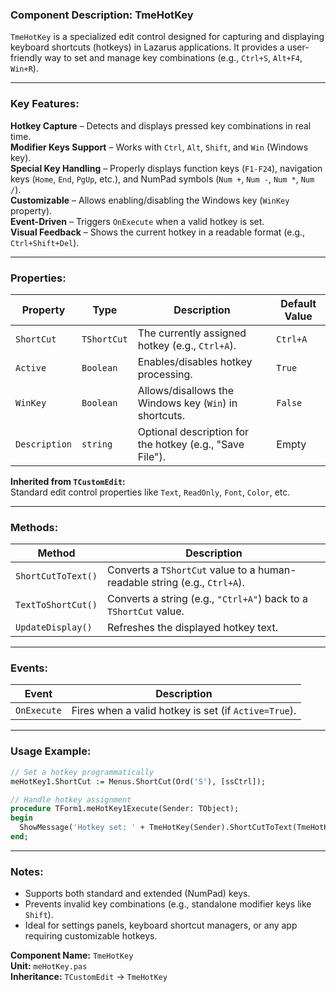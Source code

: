 ### **Component Description: TmeHotKey**  

`TmeHotKey` is a specialized edit control designed for capturing and displaying keyboard shortcuts (hotkeys) in Lazarus applications. It provides a user-friendly way to set and manage key combinations (e.g., `Ctrl+S`, `Alt+F4`, `Win+R`).  

---

### **Key Features:**  
**Hotkey Capture** – Detects and displays pressed key combinations in real time.  
**Modifier Keys Support** – Works with `Ctrl`, `Alt`, `Shift`, and `Win` (Windows key).  
**Special Key Handling** – Properly displays function keys (`F1-F24`), navigation keys (`Home`, `End`, `PgUp`, etc.), and NumPad symbols (`Num +`, `Num -`, `Num *`, `Num /`).  
**Customizable** – Allows enabling/disabling the Windows key (`WinKey` property).  
**Event-Driven** – Triggers `OnExecute` when a valid hotkey is set.  
**Visual Feedback** – Shows the current hotkey in a readable format (e.g., `Ctrl+Shift+Del`).  

---

### **Properties:**  
| Property      | Type           | Description | Default Value |  
|--------------|----------------|-------------|---------------|  
| `ShortCut`   | `TShortCut`    | The currently assigned hotkey (e.g., `Ctrl+A`). | `Ctrl+A` |  
| `Active`     | `Boolean`      | Enables/disables hotkey processing. | `True` |  
| `WinKey`     | `Boolean`      | Allows/disallows the Windows key (`Win`) in shortcuts. | `False` |  
| `Description`| `string`       | Optional description for the hotkey (e.g., "Save File"). | Empty |  

**Inherited from `TCustomEdit`:**  
Standard edit control properties like `Text`, `ReadOnly`, `Font`, `Color`, etc.  

---

### **Methods:**  
| Method | Description |  
|--------|-------------|  
| `ShortCutToText()` | Converts a `TShortCut` value to a human-readable string (e.g., `Ctrl+A`). |  
| `TextToShortCut()` | Converts a string (e.g., `"Ctrl+A"`) back to a `TShortCut` value. |  
| `UpdateDisplay()` | Refreshes the displayed hotkey text. |  

---

### **Events:**  
| Event | Description |  
|-------|-------------|  
| `OnExecute` | Fires when a valid hotkey is set (if `Active=True`). |  

---

### **Usage Example:**  
```pascal
// Set a hotkey programmatically
meHotKey1.ShortCut := Menus.ShortCut(Ord('S'), [ssCtrl]);

// Handle hotkey assignment
procedure TForm1.meHotKey1Execute(Sender: TObject);
begin
  ShowMessage('Hotkey set: ' + TmeHotKey(Sender).ShortCutToText(TmeHotKey(Sender).ShortCut));
end;
```

---

### **Notes:**  
- Supports both standard and extended (NumPad) keys.  
- Prevents invalid key combinations (e.g., standalone modifier keys like `Shift`).  
- Ideal for settings panels, keyboard shortcut managers, or any app requiring customizable hotkeys.  

**Component Name:** `TmeHotKey`  
**Unit:** `meHotKey.pas`  
**Inheritance:** `TCustomEdit` → `TmeHotKey`  
